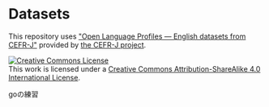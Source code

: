 # Datasets
This repository uses ["Open Language Profiles — English datasets from CEFR-J"](https://github.com/openlanguageprofiles/olp-en-cefrj) provided by [the CEFR-J project](http://www.cefr-j.org/).

<a rel="license" href="http://creativecommons.org/licenses/by-sa/4.0/"><img alt="Creative Commons License" style="border-width:0" src="https://i.creativecommons.org/l/by-sa/4.0/80x15.png" /></a><br />This work is licensed under a <a rel="license" href="http://creativecommons.org/licenses/by-sa/4.0/">Creative Commons Attribution-ShareAlike 4.0 International License</a>.

goの練習
